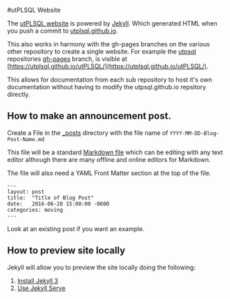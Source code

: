 #utPLSQL Website

The [utPLSQL website](https://utplsql.github.io)  is powered by [Jekyll](https://jekyllrb.com/).  Which generated HTML when you push a commit to [utplsql.github.io](https://github.com/utPLSQL/utPLSQL.github.io).   

This also works in harmony with the gh-pages branches on the various other repository to create a single website.  For example the [utpsql](https://github.com/utPLSQL/utPLSQL) repositories [gh-pages](https://github.com/utPLSQL/utPLSQL/tree/gh-pages) branch, is visible at [https://utplsql.github.io/utPLSQL/](https://utplsql.github.io/utPLSQL/).  

This allows for documentation from each sub repository to host it's own documentation without having to modify the utpsql.github.io repsitory directly.



## How to make an announcement post.

Create a File in the [_posts](https://github.com/utPLSQL/utPLSQL.github.io/tree/master/_posts) directory with the file name of `YYYY-MM-DD-Blog-Post-Name.md`

This file will be a standard [Markdown file](https://github.com/adam-p/markdown-here/wiki/Markdown-Cheatsheet) which can be editing with any text editor although there are many offline and online editors for Markdown.

The file will also need a YAML Front Matter section at the top of the file.

    ---
    layout: post
    title:  "Title of Blog Post"
    date:   2016-06-20 15:00:00 -0600
    categories: moving
    ---

Look at an existing post if you want an example.

## How to preview site locally

Jekyll will allow you to preview the site locally doing the following:

1. [Install Jekyll 3](https://jekyllrb.com/docs/installation/)
2. [Use Jekyll Serve](https://jekyllrb.com/docs/usage/)







  
